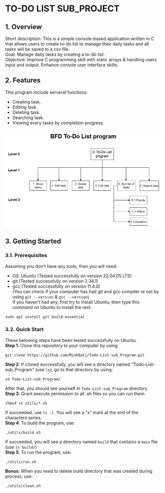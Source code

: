 # **TO-DO LIST SUB_PROJECT**
## **1. Overview** 
Short description: This is a simple console-based application written in C that allows users to create to-do list to manage their daily tasks and all tasks will be saved to a csv file.  
Goal: Manage daily tasks by creating a to-do list.  
Objective: Improve C programming skill with static arrays & handling users input and output. Enhance console user interface skills.

## **2. Features**  
This program include serveral functions:  
+ Creating task.
+ Editing task.  
+ Deleting task.  
+ Searching task.
+ Viewing every tasks by completion progress.  

![task_flow_diagram](docs/function_diagram.drawio.png)

## **3. Getting Started**
### **3.1. Prerequisites**
Assuming you don't have any tools, then you will need:  
+ OS: Ubuntu (Tested successfully on version 22.04.05 LTS)  
+ git  (Tested successfully on version 2.34.1)
+ gcc  (Tested successfully on version 11.4.0)  
(You can check if your computer has had git and gcc compiler or not by using `git --version` & `gcc --version`)  
If you haven't had any, first try to install Ubuntu, then type this command on Ubuntu to install the rest:  
``` bash
sudo apt install git build-essential
```
### **3.2. Quick Start**
These belowing steps have been tested successfully on Ubuntu.  
**Step 1**: Clone this repository to your computer by using:  
 ```
 git clone https://github.com/MinhDatj/Todo-List-sub_Program.git
 ```   
**Step 2**: If cloned successfully, you will see a directory named "Todo-List-sub_Program" (use `ls`), go to that directory by using:  
```
cd Todo-List-sub_Program/
```  
After that, you should see yourself in `Todo-List-sub_Program` directory  
**Step 3**: Grant execute permission to all .sh files so you can run them:  
```
chmod +x utils/*.sh
```   
If succeeded, use `ls -l`. You will see a "x" mark at the end of the characters series.  
**Step 4**: To build the program, use:  
```
./utils/build.sh
```  
If succeeded, you will see a directory named `build` that contains a `main` file (use `ls build/`)  
**Step 5**: To run the program, use:  
```
./utils/run.sh
```  
**Bonus**: When you need to delete build directory that was created during process, use:  
```
./utils/clean.sh
```   
